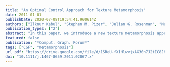 ```yaml
---
title: "An Optimal Control Approach for Texture Metamorphosis"
date: 2011-01-01
publishDate: 2020-07-08T19:54:41.960614Z
authors: ["Ilknur Kabul", "Stephen M. Pizer", "Julian G. Rosenman", "Marc Niethammer"]
publication_types: ["2"]
abstract: "In this paper, we introduce a new texture metamorphosis approach for interpolating texture samples from a source texture into a target texture. We use a new energy optimization scheme derived from optimal control principles which exploits the structure of the metamorphosis optimality conditions. Our approach considers the change in pixel position and pixel appearance in a single framework. In contrast to previous techniques that compute a global warping based on feature masks of textures, our approach allows to transform one texture into another by considering both intensity values and structural features of textures simultaneously. We demonstrate the usefulness of our approach for different textures, such as stochastic, semi‐structural and regular textures, with different levels of complexities. Our method produces visually appealing transformation sequences with no user interaction."
featured: false
publication: "*Comput. Graph. Forum*"
tags: ["CGF", "metamorphosis"]
url_pdf: "https://drive.google.com/file/d/1SReU-fXIHlwvjxAG30h7J2tIC8JhlqkJ"
doi: "10.1111/j.1467-8659.2011.02067.x"
---
```


